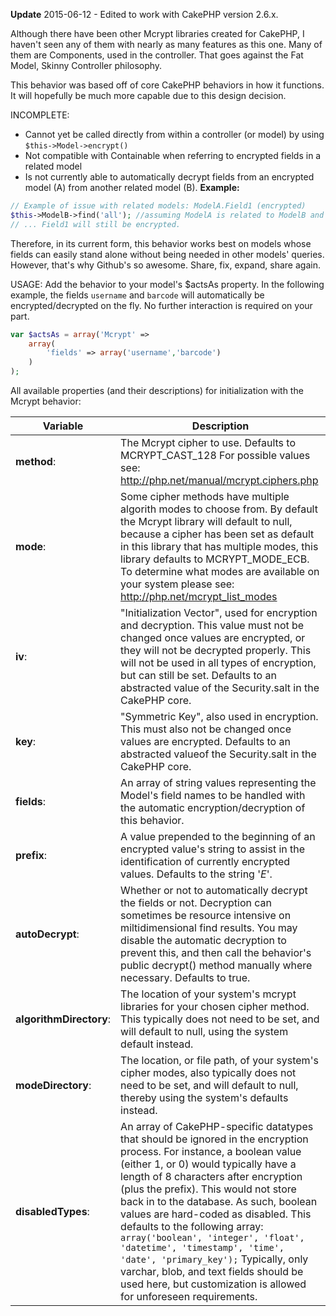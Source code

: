 **Update** 2015-06-12 - Edited to work with CakePHP version 2.6.x.

Although there have been other Mcrypt libraries created for CakePHP, I haven't seen any of them with nearly as many features as this one. Many of them are Components, used in the controller. That goes against the Fat Model, Skinny Controller philosophy.

This behavior was based off of core CakePHP behaviors in how it functions. It will hopefully be much more capable due to this design decision.

INCOMPLETE:
- Cannot yet be called directly from within a controller (or model) by using `$this->Model->encrypt()`
- Not compatible with Containable when referring to encrypted fields in a related model
- Is not currently able to automatically decrypt fields from an encrypted model (A) from another related model (B). **Example:**


```php
// Example of issue with related models: ModelA.Field1 (encrypted)
$this->ModelB->find('all');	//assuming ModelA is related to ModelB and are joined in this query
// ... Field1 will still be encrypted.
```

Therefore, in its current form, this behavior works best on models whose fields can easily stand alone without being needed in other models' queries. However, that's why Github's so awesome. Share, fix, expand, share again.

USAGE:
Add the behavior to your model's $actsAs property. In the following example, the fields `username` and `barcode` will automatically be encrypted/decrypted on the fly. No further interaction is required on your part.

```php
var $actsAs = array('Mcrypt' =>
    array(
        'fields' => array('username','barcode')
    )
);
```

All available properties (and their descriptions) for initialization with the Mcrypt behavior:
 
| Variable | Description |
| --- | --- |
| **method**: | The Mcrypt cipher to use. Defaults to MCRYPT_CAST_128 For possible values see: http://php.net/manual/mcrypt.ciphers.php |
| **mode**: | Some cipher methods have multiple algorith modes to choose from. By default the Mcrypt library will default to null, because a cipher has been set as default in this library that has multiple modes, this library defaults to MCRYPT_MODE_ECB. To determine what modes are available on your system please see: http://php.net/mcrypt_list_modes |
| **iv**: | "Initialization Vector", used for encryption and decryption. This value must not be changed once values are encrypted, or they will not be decrypted properly.  This will not be used in all types of encryption, but can still be set. Defaults to an abstracted value of the Security.salt in the CakePHP core. |
| **key**: | "Symmetric Key", also used in encryption. This must also not be changed once values are encrypted.  Defaults to an abstracted valueof the Security.salt in the CakePHP core. |
| **fields**: | An array of string values representing the Model's field names to be handled with the automatic encryption/decryption of this behavior. |
| **prefix**: | A value prepended to the beginning of an encrypted value's string to assist in the identification of currently encrypted values. Defaults to the string '$E$'. |
| **autoDecrypt**: | Whether or not to automatically decrypt the fields or not. Decryption can sometimes be resource intensive on miltidimensional find results. You may disable the automatic decryption to prevent this, and then call the behavior's public decrypt() method manually where necessary. Defaults to true. |
| **algorithmDirectory**: | The location of your system's mcrypt libraries for your chosen cipher method. This typically does not need to be set, and will default to null, using the system default instead. |
| **modeDirectory**: | The location, or file path, of your system's cipher modes, also typically does not need to be set, and will default to null, thereby using the system's defaults instead. |
| **disabledTypes**: | An array of CakePHP-specific datatypes that should be ignored in the encryption process.  For instance, a boolean value (either 1, or 0) would typically have a length of 8 characters after encryption (plus the  prefix). This would not store back in to the database. As such, boolean values are hard-coded as disabled. This defaults to the following array: `array('boolean', 'integer', 'float', 'datetime', 'timestamp', 'time', 'date', 'primary_key');` Typically, only varchar, blob, and text fields should be used here, but customization is allowed for unforeseen requirements. |
